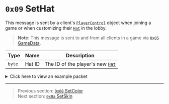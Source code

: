 # `0x09` SetHat

This message is sent by a client's [`PlayerControl`](../05_innernetobject_types/04_playercontrol.md) object when joining a game or when customizing their [`Hat`](../01_packet_structure/06_enums.md#hat) in the lobby.

> **Note**: This message is sent to and from all clients in a game via [`0x05` GameData](../02_root_message_types/05_gamedata.md).

| Type | Name | Description |
| --- | --- | --- |
| `byte` | Hat ID | The ID of the player's new [`Hat`](../01_packet_structure/06_enums.md#hat) |

<details>
    <summary>Click here to view an example packet</summary>

```
01              # Reliable packet
003d            # Nonce
210005          # Hazel message (tag of 0x05 = GameData)
    d3503f8a    # Game ID: -1975562029 (REDSUS)
    030002      # Hazel message (tag of 0x02 = RPC)
        4b      # Sender (PlayerControl) Net ID: 75
        09      # RPC Call ID: 9 (SetHat)
        40      # Hat ID: 64 (MOHAWK)
```
</details>

---

> Previous section: [`0x08` SetColor](08_setcolor.md)<br>
> Next section: [`0x0a` SetSkin](10_setskin.md)
